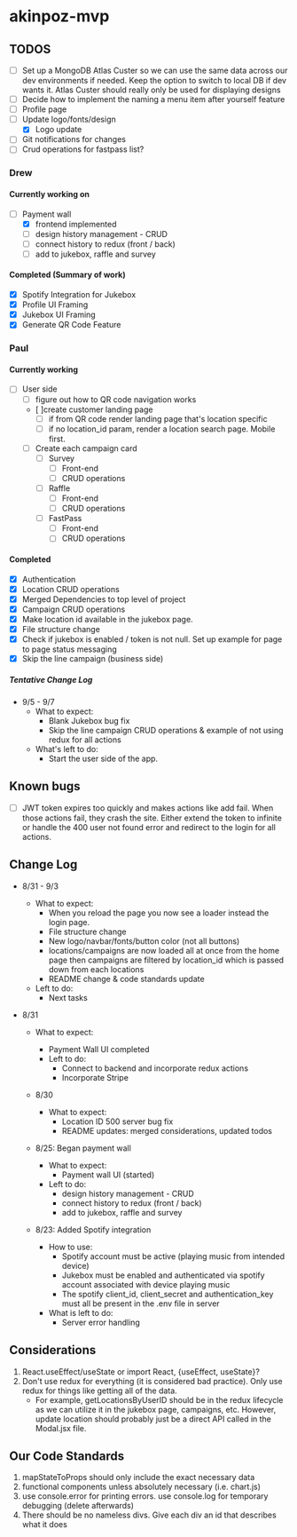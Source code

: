 # akinpoz-mvp

## TODOS

- [ ] Set up a MongoDB Atlas Custer so we can use the same data across our dev environments if needed. Keep the option to switch to local DB if dev wants it. Atlas Custer should really only be used for displaying designs
- [ ] Decide how to implement the naming a menu item after yourself feature
- [ ] Profile page
- [ ] Update logo/fonts/design
  - [x] Logo update
- [ ] Git notifications for changes
- [ ] Crud operations for fastpass list?

### Drew

#### Currently working on

- [ ] Payment wall
  - [x] frontend implemented
  - [ ] design history management - CRUD
  - [ ] connect history to redux (front / back)
  - [ ] add to jukebox, raffle and survey

#### Completed (Summary of work)

- [x] Spotify Integration for Jukebox
- [x] Profile UI Framing
- [x] Jukebox UI Framing
- [x] Generate QR Code Feature

### Paul

#### Currently working

- [ ] User side
  - [ ] figure out how to QR code navigation works
  - [ ]create customer landing page
    - [ ] if from QR code render landing page that's location specific
    - [ ] if no location_id param, render a location search page. Mobile first.
  - [ ] Create each campaign card
    - [ ] Survey
      - [ ] Front-end
      - [ ] CRUD operations
    - [ ] Raffle
      - [ ] Front-end
      - [ ] CRUD operations
    - [ ] FastPass
      - [ ] Front-end
      - [ ] CRUD operations

#### Completed

- [x] Authentication
- [x] Location CRUD operations
- [x] Merged Dependencies to top level of project
- [x] Campaign CRUD operations
- [x] Make location id available in the jukebox page.
- [x] File structure change
- [x] Check if jukebox is enabled / token is not null. Set up example for page to page status messaging
- [x] Skip the line campaign (business side)

##### Tentative Change Log

- 9/5 - 9/7
  - What to expect:
    - Blank Jukebox bug fix
    - Skip the line campaign CRUD operations & example of not using redux for all actions
  - What's left to do:
    - Start the user side of the app.

## Known bugs

- [ ] JWT token expires too quickly and makes actions like add fail. When those actions fail, they crash the site. Either extend the token to infinite or handle the 400 user not found error and redirect to the login for all actions.

## Change Log

- 8/31 - 9/3
  - What to expect:
    - When you reload the page you now see a loader instead the login page.
    - File structure change
    - New logo/navbar/fonts/button color (not all buttons)
    - locations/campaigns are now loaded all at once from the home page then campaigns are filtered by location_id which is passed down from each locations
    - README change & code standards update
  - Left to do:
    - Next tasks

- 8/31
  - What to expect:
    - Payment Wall UI completed
    - Left to do:
      - Connect to backend and incorporate redux actions
      - Incorporate Stripe
  - 8/30
    - What to expect:
      - Location ID 500 server bug fix
      - README updates: merged considerations, updated todos

  - 8/25: Began payment wall
    - What to expect:
      - Payment wall UI (started)
    - Left to do:
      - design history management - CRUD
      - connect history to redux (front / back)
      - add to jukebox, raffle and survey

  - 8/23: Added Spotify integration
    - How to use:
      - Spotify account must be active (playing music from intended device)
      - Jukebox must be enabled and authenticated via spotify account associated with device playing music
      - The spotify client_id, client_secret and authentication_key must all be present in the .env file in server
    - What is left to do:
      - Server error handling

## Considerations

1. React.useEffect/useState or import React, {useEffect, useState}?
2. Don't use redux for everything (it is considered bad practice). Only use redux for things like getting all of the data.
   - For example, getLocationsByUserID should be in the redux lifecycle as we can utilize it in the jukebox page, campaigns, etc. However, update location should probably just be a direct API called in the Modal.jsx file.

## Our Code Standards

1. mapStateToProps should only include the exact necessary data
2. functional components unless absolutely necessary (i.e. chart.js)
3. use console.error for printing errors. use console.log for temporary debugging (delete afterwards)
4. There should be no nameless divs. Give each div an id that describes what it does

